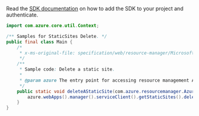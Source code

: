Read the [SDK documentation](https://github.com/Azure/azure-sdk-for-java/blob/azure-resourcemanager_2.12.0/sdk/resourcemanager/azure-resourcemanager/README.md) on how to add the SDK to your project and authenticate.

```java
import com.azure.core.util.Context;

/** Samples for StaticSites Delete. */
public final class Main {
    /*
     * x-ms-original-file: specification/web/resource-manager/Microsoft.Web/stable/2021-03-01/examples/DeleteStaticSite.json
     */
    /**
     * Sample code: Delete a static site.
     *
     * @param azure The entry point for accessing resource management APIs in Azure.
     */
    public static void deleteAStaticSite(com.azure.resourcemanager.AzureResourceManager azure) {
        azure.webApps().manager().serviceClient().getStaticSites().delete("rg", "testStaticSite0", Context.NONE);
    }
}
```
